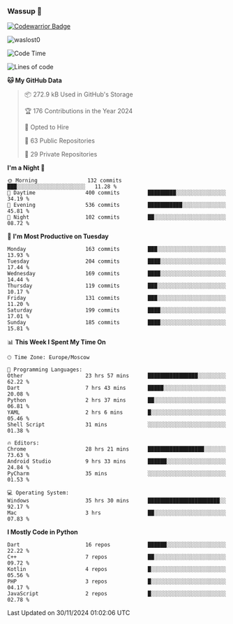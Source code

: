 ### Wassup 👋

[![Codewarrior Badge](https://www.codewars.com/users/waslost/badges/small)](https://www.codewars.com/users/waslost)

<p align="left"> <img src="https://komarev.com/ghpvc/?username=waslost0" alt="waslost0" /></p>

<!--START_SECTION:waka-->
![Code Time](http://img.shields.io/badge/Code%20Time-5%2C101%20hrs%207%20mins-blue)

![Lines of code](https://img.shields.io/badge/From%20Hello%20World%20I%27ve%20Written-1.5%20million%20lines%20of%20code-blue)

**🐱 My GitHub Data** 

> 📦 272.9 kB Used in GitHub's Storage 
 > 
> 🏆 176 Contributions in the Year 2024
 > 
> 💼 Opted to Hire
 > 
> 📜 63 Public Repositories 
 > 
> 🔑 29 Private Repositories 
 > 
**I'm a Night 🦉** 

```text
🌞 Morning                132 commits         ███░░░░░░░░░░░░░░░░░░░░░░   11.28 % 
🌆 Daytime                400 commits         █████████░░░░░░░░░░░░░░░░   34.19 % 
🌃 Evening                536 commits         ███████████░░░░░░░░░░░░░░   45.81 % 
🌙 Night                  102 commits         ██░░░░░░░░░░░░░░░░░░░░░░░   08.72 % 
```
📅 **I'm Most Productive on Tuesday** 

```text
Monday                   163 commits         ███░░░░░░░░░░░░░░░░░░░░░░   13.93 % 
Tuesday                  204 commits         ████░░░░░░░░░░░░░░░░░░░░░   17.44 % 
Wednesday                169 commits         ████░░░░░░░░░░░░░░░░░░░░░   14.44 % 
Thursday                 119 commits         ███░░░░░░░░░░░░░░░░░░░░░░   10.17 % 
Friday                   131 commits         ███░░░░░░░░░░░░░░░░░░░░░░   11.20 % 
Saturday                 199 commits         ████░░░░░░░░░░░░░░░░░░░░░   17.01 % 
Sunday                   185 commits         ████░░░░░░░░░░░░░░░░░░░░░   15.81 % 
```


📊 **This Week I Spent My Time On** 

```text
🕑︎ Time Zone: Europe/Moscow

💬 Programming Languages: 
Other                    23 hrs 57 mins      ████████████████░░░░░░░░░   62.22 % 
Dart                     7 hrs 43 mins       █████░░░░░░░░░░░░░░░░░░░░   20.08 % 
Python                   2 hrs 37 mins       ██░░░░░░░░░░░░░░░░░░░░░░░   06.81 % 
YAML                     2 hrs 6 mins        █░░░░░░░░░░░░░░░░░░░░░░░░   05.46 % 
Shell Script             31 mins             ░░░░░░░░░░░░░░░░░░░░░░░░░   01.38 % 

🔥 Editors: 
Chrome                   28 hrs 21 mins      ██████████████████░░░░░░░   73.63 % 
Android Studio           9 hrs 33 mins       ██████░░░░░░░░░░░░░░░░░░░   24.84 % 
PyCharm                  35 mins             ░░░░░░░░░░░░░░░░░░░░░░░░░   01.53 % 

💻 Operating System: 
Windows                  35 hrs 30 mins      ███████████████████████░░   92.17 % 
Mac                      3 hrs               ██░░░░░░░░░░░░░░░░░░░░░░░   07.83 % 
```

**I Mostly Code in Python** 

```text
Dart                     16 repos            ██████░░░░░░░░░░░░░░░░░░░   22.22 % 
C++                      7 repos             ██░░░░░░░░░░░░░░░░░░░░░░░   09.72 % 
Kotlin                   4 repos             █░░░░░░░░░░░░░░░░░░░░░░░░   05.56 % 
PHP                      3 repos             █░░░░░░░░░░░░░░░░░░░░░░░░   04.17 % 
JavaScript               2 repos             █░░░░░░░░░░░░░░░░░░░░░░░░   02.78 % 
```




 Last Updated on 30/11/2024 01:02:06 UTC
<!--END_SECTION:waka-->

